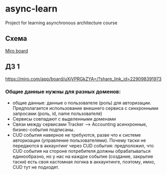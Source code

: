 # async-learn
Project for learning asynchronous architecture course

## Схема
[Miro board](https://miro.com/app/board/uXjVPUa65Wk=/?share_link_id=566510173360)

## ДЗ 1

https://miro.com/app/board/uXjVPRGkZYA=/?share_link_id=229098391973

### Общие данные нужны для разных доменов:
- общие данные: данные о пользователе (роль) для авторизации. Предполагается использование внешнего сервиса с синхронными запросами (роль, id, name пользователя)
- Сервисы совпадают с выделенными доменами
- Связи между сервисами Tracker --> Accounting асинхронные, бизнес-события подписаны.
- CUD события наверное не требуются, разве что к системе авторизации (управление пользователями). Почему таски не передаются в аккаунтинг через CUD события: предположил, что CUD события на стороне потребителя должны обрабатываться единообразно, но у нас на каждое событие (создание, закрытие таски) есть своя кастомная логика в аккаунтинге, поэтому, имхо, CUD тут не подходят. 

     